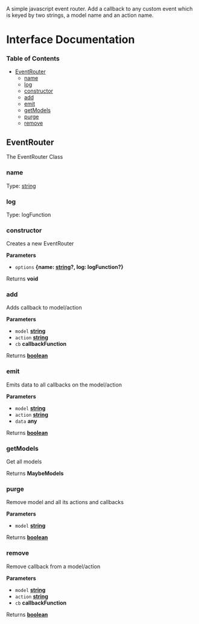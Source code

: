 A simple javascript event router.
Add a callback to any custom event which is keyed by two strings, a model name and an action name.

Interface Documentation
=======================

<!-- Generated by documentation.js. Update this documentation by updating the source code. -->

### Table of Contents

-   [EventRouter](#eventrouter)
    -   [name](#name)
    -   [log](#log)
    -   [constructor](#constructor)
    -   [add](#add)
    -   [emit](#emit)
    -   [getModels](#getmodels)
    -   [purge](#purge)
    -   [remove](#remove)

## EventRouter

The EventRouter Class

### name

Type: [string](https://developer.mozilla.org/en-US/docs/Web/JavaScript/Reference/Global_Objects/String)

### log

Type: logFunction

### constructor

Creates a new EventRouter

**Parameters**

-   `options` **{name: [string](https://developer.mozilla.org/en-US/docs/Web/JavaScript/Reference/Global_Objects/String)?, log: logFunction?}** 

Returns **void** 

### add

Adds callback to model/action

**Parameters**

-   `model` **[string](https://developer.mozilla.org/en-US/docs/Web/JavaScript/Reference/Global_Objects/String)** 
-   `action` **[string](https://developer.mozilla.org/en-US/docs/Web/JavaScript/Reference/Global_Objects/String)** 
-   `cb` **callbackFunction** 

Returns **[boolean](https://developer.mozilla.org/en-US/docs/Web/JavaScript/Reference/Global_Objects/Boolean)** 

### emit

Emits data to all callbacks on the model/action

**Parameters**

-   `model` **[string](https://developer.mozilla.org/en-US/docs/Web/JavaScript/Reference/Global_Objects/String)** 
-   `action` **[string](https://developer.mozilla.org/en-US/docs/Web/JavaScript/Reference/Global_Objects/String)** 
-   `data` **any** 

Returns **[boolean](https://developer.mozilla.org/en-US/docs/Web/JavaScript/Reference/Global_Objects/Boolean)** 

### getModels

Get all models

Returns **MaybeModels** 

### purge

Remove model and all its actions and callbacks

**Parameters**

-   `model` **[string](https://developer.mozilla.org/en-US/docs/Web/JavaScript/Reference/Global_Objects/String)** 

Returns **[boolean](https://developer.mozilla.org/en-US/docs/Web/JavaScript/Reference/Global_Objects/Boolean)** 

### remove

Remove callback from a model/action

**Parameters**

-   `model` **[string](https://developer.mozilla.org/en-US/docs/Web/JavaScript/Reference/Global_Objects/String)** 
-   `action` **[string](https://developer.mozilla.org/en-US/docs/Web/JavaScript/Reference/Global_Objects/String)** 
-   `cb` **callbackFunction** 

Returns **[boolean](https://developer.mozilla.org/en-US/docs/Web/JavaScript/Reference/Global_Objects/Boolean)** 
